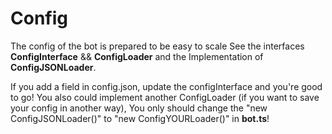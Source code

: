 # Config

The config of the bot is prepared to be easy to scale
See the interfaces **ConfigInterface** && **ConfigLoader** and the Implementation of
**ConfigJSONLoader**.

If you add a field in config.json, update the configInterface and you're good to go!
You also could implement another ConfigLoader (if you want to save your config in another way),
You only should change the "new ConfigJSONLoader()" to "new ConfigYOURLoader()" in **bot.ts**!
